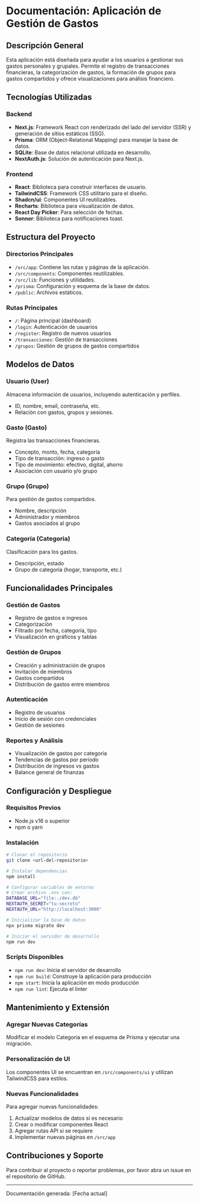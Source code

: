 # Documentación: Aplicación de Gestión de Gastos

## Descripción General
Esta aplicación está diseñada para ayudar a los usuarios a gestionar sus gastos personales y grupales. Permite el registro de transacciones financieras, la categorización de gastos, la formación de grupos para gastos compartidos y ofrece visualizaciones para análisis financiero.

## Tecnologías Utilizadas

### Backend
- **Next.js**: Framework React con renderizado del lado del servidor (SSR) y generación de sitios estáticos (SSG).
- **Prisma**: ORM (Object-Relational Mapping) para manejar la base de datos.
- **SQLite**: Base de datos relacional utilizada en desarrollo.
- **NextAuth.js**: Solución de autenticación para Next.js.

### Frontend
- **React**: Biblioteca para construir interfaces de usuario.
- **TailwindCSS**: Framework CSS utilitario para el diseño.
- **Shadcn/ui**: Componentes UI reutilizables.
- **Recharts**: Biblioteca para visualización de datos.
- **React Day Picker**: Para selección de fechas.
- **Sonner**: Biblioteca para notificaciones toast.

## Estructura del Proyecto

### Directorios Principales
- `/src/app`: Contiene las rutas y páginas de la aplicación.
- `/src/components`: Componentes reutilizables.
- `/src/lib`: Funciones y utilidades.
- `/prisma`: Configuración y esquema de la base de datos.
- `/public`: Archivos estáticos.

### Rutas Principales
- `/`: Página principal (dashboard)
- `/login`: Autenticación de usuarios
- `/register`: Registro de nuevos usuarios
- `/transacciones`: Gestión de transacciones
- `/grupos`: Gestión de grupos de gastos compartidos

## Modelos de Datos

### Usuario (User)
Almacena información de usuarios, incluyendo autenticación y perfiles.
- ID, nombre, email, contraseña, etc.
- Relación con gastos, grupos y sesiones.

### Gasto (Gasto)
Registra las transacciones financieras.
- Concepto, monto, fecha, categoría
- Tipo de transacción: ingreso o gasto
- Tipo de movimiento: efectivo, digital, ahorro
- Asociación con usuario y/o grupo

### Grupo (Grupo)
Para gestión de gastos compartidos.
- Nombre, descripción
- Administrador y miembros
- Gastos asociados al grupo

### Categoría (Categoria)
Clasificación para los gastos.
- Descripción, estado
- Grupo de categoría (hogar, transporte, etc.)

## Funcionalidades Principales

### Gestión de Gastos
- Registro de gastos e ingresos
- Categorización
- Filtrado por fecha, categoría, tipo
- Visualización en gráficos y tablas

### Gestión de Grupos
- Creación y administración de grupos
- Invitación de miembros
- Gastos compartidos
- Distribución de gastos entre miembros

### Autenticación
- Registro de usuarios
- Inicio de sesión con credenciales
- Gestión de sesiones

### Reportes y Análisis
- Visualización de gastos por categoría
- Tendencias de gastos por período
- Distribución de ingresos vs gastos
- Balance general de finanzas

## Configuración y Despliegue

### Requisitos Previos
- Node.js v16 o superior
- npm o yarn

### Instalación
```bash
# Clonar el repositorio
git clone <url-del-repositorio>

# Instalar dependencias
npm install

# Configurar variables de entorno
# Crear archivo .env con:
DATABASE_URL="file:./dev.db"
NEXTAUTH_SECRET="tu-secreto"
NEXTAUTH_URL="http://localhost:3000"

# Inicializar la base de datos
npx prisma migrate dev

# Iniciar el servidor de desarrollo
npm run dev
```

### Scripts Disponibles
- `npm run dev`: Inicia el servidor de desarrollo
- `npm run build`: Construye la aplicación para producción
- `npm start`: Inicia la aplicación en modo producción
- `npm run lint`: Ejecuta el linter

## Mantenimiento y Extensión

### Agregar Nuevas Categorías
Modificar el modelo Categoria en el esquema de Prisma y ejecutar una migración.

### Personalización de UI
Los componentes UI se encuentran en `/src/components/ui` y utilizan TailwindCSS para estilos.

### Nuevas Funcionalidades
Para agregar nuevas funcionalidades:
1. Actualizar modelos de datos si es necesario
2. Crear o modificar componentes React
3. Agregar rutas API si se requiere
4. Implementar nuevas páginas en `/src/app`

## Contribuciones y Soporte
Para contribuir al proyecto o reportar problemas, por favor abra un issue en el repositorio de GitHub.

---

Documentación generada: [Fecha actual] 